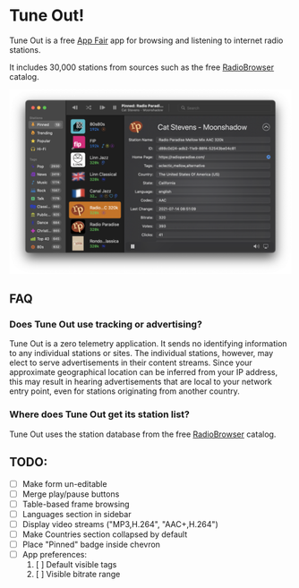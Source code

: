 # Tune Out!

Tune Out is a free [App Fair](https://www.appfair.net) app
for browsing and listening to internet radio stations.

It includes 30,000 stations from sources such as the free
[RadioBrowser](https://www.radio-browser.info/) catalog.

![Tune Out Preview Screen](assets/Tune-Out-Preview.png)


## FAQ

### Does Tune Out use tracking or advertising?

Tune Out is a zero telemetry application.
It sends no identifying information to any individual stations or sites.
The individual stations, however, may elect to serve advertisements
in their content streams.
Since your approximate geographical location can be inferred
from your IP address, this may result in hearing advertisements
that are local to your network entry point, even for stations
originating from another country.

### Where does Tune Out get its station list?

Tune Out uses the station database from the free
[RadioBrowser](https://www.radio-browser.info/) catalog.


## TODO:

  - [ ] Make form un-editable
  - [ ] Merge play/pause buttons 
  - [ ] Table-based frame browsing
  - [ ] Languages section in sidebar
  - [ ] Display video streams ("MP3,H.264", "AAC+,H.264")
  - [ ] Make Countries section collapsed by default
  - [ ] Place "Pinned" badge inside chevron
  - [ ] App preferences:
    1. [ ] Default visible tags
    1. [ ] Visible bitrate range



